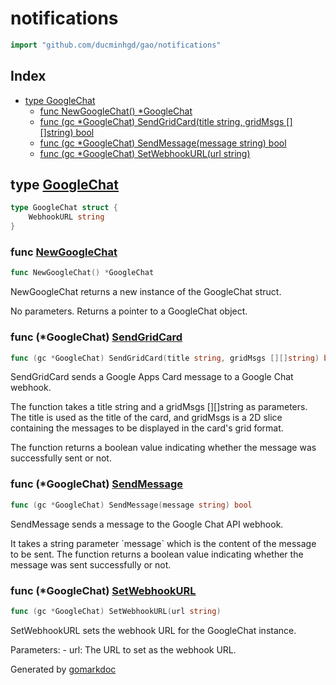<!-- Code generated by gomarkdoc. DO NOT EDIT -->

# notifications

```go
import "github.com/ducminhgd/gao/notifications"
```

## Index

- [type GoogleChat](<#GoogleChat>)
  - [func NewGoogleChat\(\) \*GoogleChat](<#NewGoogleChat>)
  - [func \(gc \*GoogleChat\) SendGridCard\(title string, gridMsgs \[\]\[\]string\) bool](<#GoogleChat.SendGridCard>)
  - [func \(gc \*GoogleChat\) SendMessage\(message string\) bool](<#GoogleChat.SendMessage>)
  - [func \(gc \*GoogleChat\) SetWebhookURL\(url string\)](<#GoogleChat.SetWebhookURL>)


<a name="GoogleChat"></a>
## type [GoogleChat](<https://github.com/ducminhgd/gao/blob/main/notifications/google.go#L13-L15>)



```go
type GoogleChat struct {
    WebhookURL string
}
```

<a name="NewGoogleChat"></a>
### func [NewGoogleChat](<https://github.com/ducminhgd/gao/blob/main/notifications/google.go#L21>)

```go
func NewGoogleChat() *GoogleChat
```

NewGoogleChat returns a new instance of the GoogleChat struct.

No parameters. Returns a pointer to a GoogleChat object.

<a name="GoogleChat.SendGridCard"></a>
### func \(\*GoogleChat\) [SendGridCard](<https://github.com/ducminhgd/gao/blob/main/notifications/google.go#L70>)

```go
func (gc *GoogleChat) SendGridCard(title string, gridMsgs [][]string) bool
```

SendGridCard sends a Google Apps Card message to a Google Chat webhook.

The function takes a title string and a gridMsgs \[\]\[\]string as parameters. The title is used as the title of the card, and gridMsgs is a 2D slice containing the messages to be displayed in the card's grid format.

The function returns a boolean value indicating whether the message was successfully sent or not.

<a name="GoogleChat.SendMessage"></a>
### func \(\*GoogleChat\) [SendMessage](<https://github.com/ducminhgd/gao/blob/main/notifications/google.go#L37>)

```go
func (gc *GoogleChat) SendMessage(message string) bool
```

SendMessage sends a message to the Google Chat API webhook.

It takes a string parameter \`message\` which is the content of the message to be sent. The function returns a boolean value indicating whether the message was sent successfully or not.

<a name="GoogleChat.SetWebhookURL"></a>
### func \(\*GoogleChat\) [SetWebhookURL](<https://github.com/ducminhgd/gao/blob/main/notifications/google.go#L29>)

```go
func (gc *GoogleChat) SetWebhookURL(url string)
```

SetWebhookURL sets the webhook URL for the GoogleChat instance.

Parameters: \- url: The URL to set as the webhook URL.

Generated by [gomarkdoc](<https://github.com/princjef/gomarkdoc>)

